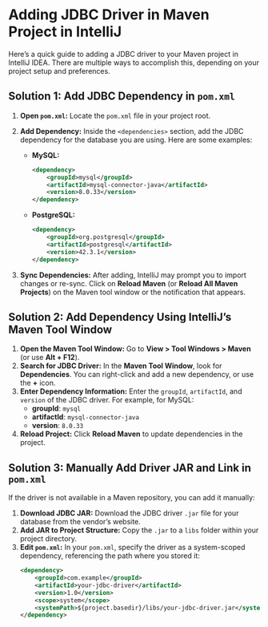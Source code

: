 # Adding JDBC Driver in Maven Project in IntelliJ

Here’s a quick guide to adding a JDBC driver to your Maven project in IntelliJ IDEA. There are multiple ways to accomplish this, depending on your project setup and preferences.

## Solution 1: Add JDBC Dependency in `pom.xml`

1. **Open `pom.xml`:** Locate the `pom.xml` file in your project root.
2. **Add Dependency:** Inside the `<dependencies>` section, add the JDBC dependency for the database you are using. Here are some examples:

   - **MySQL:**
     ```xml
     <dependency>
         <groupId>mysql</groupId>
         <artifactId>mysql-connector-java</artifactId>
         <version>8.0.33</version>
     </dependency>
     ```
   - **PostgreSQL:**
     ```xml
     <dependency>
         <groupId>org.postgresql</groupId>
         <artifactId>postgresql</artifactId>
         <version>42.3.1</version>
     </dependency>
     ```

3. **Sync Dependencies:** After adding, IntelliJ may prompt you to import changes or re-sync. Click on **Reload Maven** (or **Reload All Maven Projects**) on the Maven tool window or the notification that appears.

## Solution 2: Add Dependency Using IntelliJ’s Maven Tool Window

1. **Open the Maven Tool Window:** Go to **View > Tool Windows > Maven** (or use **Alt + F12**).
2. **Search for JDBC Driver:** In the **Maven Tool Window**, look for **Dependencies**. You can right-click and add a new dependency, or use the **+** icon.
3. **Enter Dependency Information:** Enter the `groupId`, `artifactId`, and `version` of the JDBC driver. For example, for MySQL:
   - **groupId**: `mysql`
   - **artifactId**: `mysql-connector-java`
   - **version**: `8.0.33`
4. **Reload Project:** Click **Reload Maven** to update dependencies in the project.

## Solution 3: Manually Add Driver JAR and Link in `pom.xml`

If the driver is not available in a Maven repository, you can add it manually:

1. **Download JDBC JAR:** Download the JDBC driver `.jar` file for your database from the vendor’s website.
2. **Add JAR to Project Structure:** Copy the `.jar` to a `libs` folder within your project directory.
3. **Edit `pom.xml`:** In your `pom.xml`, specify the driver as a system-scoped dependency, referencing the path where you stored it:
   ```xml
   <dependency>
       <groupId>com.example</groupId>
       <artifactId>your-jdbc-driver</artifactId>
       <version>1.0</version>
       <scope>system</scope>
       <systemPath>${project.basedir}/libs/your-jdbc-driver.jar</systemPath>
   </dependency>
